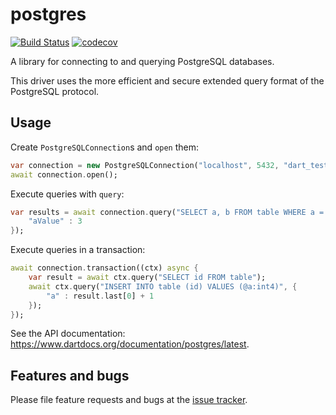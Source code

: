 # postgres

[![Build Status](https://travis-ci.org/stablekernel/postgresql-dart.svg?branch=master)](https://travis-ci.org/stablekernel/postgresql-dart) [![codecov](https://codecov.io/gh/stablekernel/postgresql-dart/branch/master/graph/badge.svg)](https://codecov.io/gh/stablekernel/postgresql-dart)

A library for connecting to and querying PostgreSQL databases.

This driver uses the more efficient and secure extended query format of the PostgreSQL protocol.

## Usage

Create `PostgreSQLConnection`s and `open` them:

```dart
var connection = new PostgreSQLConnection("localhost", 5432, "dart_test", username: "dart", password: "dart");
await connection.open();
```

Execute queries with `query`:

```dart
var results = await connection.query("SELECT a, b FROM table WHERE a = @aValue", substitutionValues: {
    "aValue" : 3
});
```

Execute queries in a transaction:

```dart
await connection.transaction((ctx) async {
    var result = await ctx.query("SELECT id FROM table");
    await ctx.query("INSERT INTO table (id) VALUES (@a:int4)", {
        "a" : result.last[0] + 1
    });
});
```

See the API documentation: https://www.dartdocs.org/documentation/postgres/latest.

## Features and bugs

Please file feature requests and bugs at the [issue tracker][tracker].

[tracker]: https://github.com/stablekernel/postgresql-dart/issues
